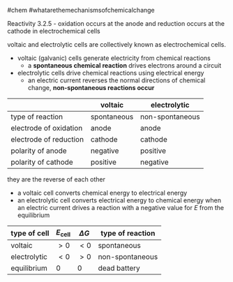 #chem #whatarethemechanismsofchemicalchange  
  
Reactivity 3.2.5 - oxidation occurs at the anode and reduction occurs at the cathode in electrochemical cells  
  
voltaic and electrolytic cells are collectively known as electrochemical cells.  
- voltaic (galvanic) cells generate electricity from chemical reactions  
	- a **spontaneous chemical reaction** drives electrons around a circuit  
- electrolytic cells drive chemical reactions using electrical energy  
	- an electric current reverses the normal directions of chemical change, **non-spontaneous reactions occur**  
  
|                        | voltaic     | electrolytic    |  
| ---------------------- | ----------- | --------------- |  
| type of reaction       | spontaneous | non-spontaneous |  
| electrode of oxidation | anode       | anode           |  
| electrode of reduction | cathode     | cathode         |  
| polarity of anode      | negative    | positive        |  
| polarity of cathode    | positive    | negative        |  
  
they are the reverse of each other  
- a voltaic cell converts chemical energy to electrical energy  
- an electrolytic cell converts electrical energy to chemical energy when an electric current drives a reaction with a negative value for $E$ from the equilibrium  
  
| type of cell | $E_\text{cell}$ | $\Delta G$ | type of reaction |  
| ------------ | --------------- | ---------- | ---------------- |  
| voltaic      | $>0$            | $<0$       | spontaneous      |  
| electrolytic | $<0$            | $>0$       | non-spontaneous  |  
| equilibrium  | $0$             | $0$        | dead battery     |  
